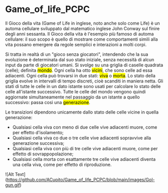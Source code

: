 # Game_of_life_PCPC
 Il Gioco della vita (Game of Life in inglese, noto anche solo come Life) è un automa cellulare sviluppato dal matematico inglese John Conway sul finire degli anni sessanta. Il Gioco della vita è l'esempio più famoso di automa cellulare: il suo scopo è quello di mostrare come comportamenti simili alla vita possano emergere da regole semplici e interazioni a molti corpi.

Si tratta in realtà di un "gioco senza giocatori", intendendo che la sua evoluzione è determinata dal suo stato iniziale, senza necessità di alcun input da parte di giocatori umani. Si svolge su una griglia di caselle quadrata (celle); definita <mark>mondo</mark>. Ogni cella ha otto <mark>vicini</mark>, che sono celle ad essa adiacenti. Ogni cella può trovarsi in due stati: <mark>viva</mark> o <mark>morta</mark>. Lo stato della griglia evolve in intervalli di tempo discreti, cioè scanditi in maniera netta. Gli stati di tutte le celle in un dato istante sono usati per calcolare lo stato delle celle all'istante successivo. Tutte le celle del mondo vengono quindi aggiornate simultaneamente nel passaggio da un istante a quello successivo: passa così una <mark>generazione</mark>.

Le transizioni dipendono unicamente dallo stato delle celle vicine in quella generazione:
* Qualsiasi cella viva con meno di due celle vive adiacenti muore, come per effetto d'isolamento;
* Qualsiasi cella viva co due o tre celle vive adiacenti sopravvive alla generazione successiva;
* Qualsiasi cella viva con più di tre celle vive adiacenti muore, come per effetto di sovrappopolazione;
* Qualsiasi cella morta con esattamente tre celle vive adiacenti diventa una cella viva, come per effetto di riproduzione.

![Alt Text] (https://github.com/ACupito/Game_of_life_PCPC/blob/main/images/Gol-gun.gif)

